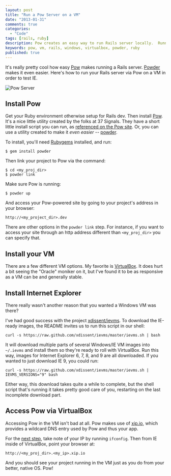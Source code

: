 ```yaml
---
layout: post
title: "Run a Pow Server on a VM"
date: "2013-01-31"
comments: true
categories:
  - "Code"
tags: [rails, ruby]
description: Pow creates an easy way to run Rails server locally.  Running them on a Windows VM is just as easy.
keywords: pow, vm, rails, windows, virtualbox, powder, ruby
published: true
---
```


It's really pretty cool how easy [Pow](http://pow.cx/) makes running a Rails server.  [Powder](https://github.com/rodreegez/powder) makes it even easier.  Here's how to run your Rails server via Pow on a VM in order to test IE.

![Pow Server](http://i.imgur.com/XdExdtS.jpg)

<!--more-->

## Install Pow

Get your Ruby environment otherwise setup for Rails dev. Then install [Pow](http://pow.cx/).  It's a nice little utility created by the folks at 37 Signals.  They have a short little install script you can run, as [referenced on the Pow site](http://pow.cx/).  Or, you can use a utility created to make it *even easier* -- [powder](https://github.com/rodreegez/powder).

To install, you'll need [Rubygems](http://rubygems.org) installed, and run:

```
$ gem install powder
```

Then link your project to Pow via the command:

```
$ cd <my_proj_dir>
$ powder link
```

Make sure Pow is running:

```
$ powder up
```

And access your Pow-powered site by going to your project's address in your browser:

```
http://<my_project_dir>.dev
```

There are other options in the `powder link` step.  For instance, if you want to access your site through an http address different than `<my_proj_dir>` you can specify that.

## Install your VM

There are a few different VM options.  My favorite is [VirtualBox](http://virtualbox.org).  It does hurt a bit seeing the "Oracle" moniker on it, but I've found it to be as responsive as a VM can be and generally stable.

## Install Internet Explorer

There really wasn't another reason that you wanted a Windows VM was there?

I've had good success with 	the project [xdissent/ievms](https://github.com/xdissent/ievms).  To download the IE-ready images, the README invites us to run this script in our shell:

```
curl -s https://raw.github.com/xdissent/ievms/master/ievms.sh | bash
```

It will download multiple parts of several Windows/IE VM images into `~/.ievms` and install them so they're ready to roll with VirtualBox.  Run this way, images for Internet Explorer 6, 7, 8, and 9 are all downloaded.  If you wanted to just download IE 9, you could run:

```
curl -s https://raw.github.com/xdissent/ievms/master/ievms.sh | IEVMS_VERSIONS="9" bash
```

Either way, this download takes quite a while to complete, but the shell script that's running it takes pretty good care of you, restarting on the last incomplete download part.

## Access Pow via VirtualBox

Accessing Pow in the VM isn't bad at all.  Pow makes use of [xip.io](http://xip.io), which provides a wildcard DNS entry used by Pow and thus your app.

For the [next step](http://pow.cx/manual.html#section_2.1.5), take note of your IP by running `ifconfig`.  Then from IE inside of VirtualBox, point your browser at:

```
http://<my_proj_dir>.<my_ip>.xip.io
```

And you should see your project running in the VM just as you do from your better, native OS.  Pow!
